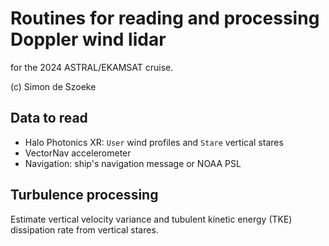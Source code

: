 # Routines for reading and processing Doppler wind lidar 
for the 2024 ASTRAL/EKAMSAT cruise.

(c) Simon de Szoeke

## Data to read
  - Halo Photonics XR:
    `User` wind profiles and
    `Stare` vertical stares
  - VectorNav accelerometer
  - Navigation: ship's navigation message or NOAA PSL  

## Turbulence processing
Estimate vertical velocity variance and tubulent kinetic energy (TKE) dissipation rate from vertical stares.
